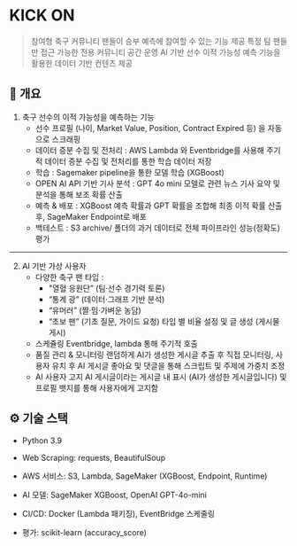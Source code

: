 # KICK ON 
> 참여형 축구 커뮤니티
> 팬들이 승부 예측에 참여할 수 있는 기능 제공
> 특정 팀 팬들만 접근 가능한 전용 커뮤니티 공간 운영
> AI 기반 선수 이적 가능성 예측 기능을 활용한 데이터 기반 컨텐츠 제공

## 📝 개요
1. 축구 선수의 이적 가능성을 예측하는 기능
   * 선수 프로필 (나이, Market Value, Position, Contract Expired 등) 을 자동으로 스크래핑
   * 데이터 증분 수집 및 전처리 : AWS Lambda 와 Eventbridge를 사용해 주기적 데이터 증분 수집 및 전처리를 통한 학습 데이터 저장
   * 학습 : Sagemaker pipeline을 통한 모델 학습 (XGBoost)
   * OPEN AI API 기반 기사 분석 : GPT 4o mini 모델로 관련 뉴스 기사 요약 및 분석을 통해 보조 확률 산출
   * 예측 & 배포 : XGBoost 예측 확률과 GPT 확률을 조합해 최종 이적 확률 산출 후, SageMaker Endpoint로 배포
   * 백테스트 : S3 archive/ 폴더의 과거 데이터로 전체 파이프라인 성능(정확도) 평가
* * *
2. AI 기반 가상 사용자
   * 다양한 축구 팬 타입 :
     - "열혈 응원단” (팀·선수 경기력 토론)
     - “통계 광” (데이터·그래프 기반 분석)
     - “유머러” (짤·밈·가벼운 농담)
     - “초보 팬” (기초 질문, 가이드 요청)
     타입 별 비율 설정 및 글 생성 (게시물 게시)
   * 스케쥴링
     Eventbridge, lambda 통해 주기적 호출
   * 품질 관리 & 모니터링
     랜덤하게 AI가 생성한 게시글 추출 후 직접 모니터링, 사용자 유치 후 AI 게시글 좋아요 및 댓글을 통해 스크립트 및 주제에 가중치 조정
   * AI 사용자 고지
     AI 게시글이라는 게시글 내 표시 (AI가 생성한 게시글입니다) 및 프로필 뱃지를 통해 사용자에게 고지함
## ⚙️ 기술 스택
   * Python 3.9
  
   * Web Scraping: requests, BeautifulSoup
  
   * AWS 서비스: S3, Lambda, SageMaker (XGBoost, Endpoint, Runtime)
  
   * AI 모델: SageMaker XGBoost, OpenAI GPT-4o-mini
  
   * CI/CD: Docker (Lambda 패키징), EventBridge 스케줄링
  
   * 평가: scikit-learn (accuracy_score)

     
